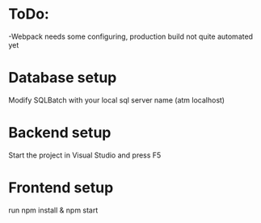 # ToDo:

-Webpack needs some configuring, production build not quite automated yet

# Database setup

Modify SQLBatch with your local sql server name (atm localhost) 

# Backend setup

Start the project in Visual Studio and press F5

# Frontend setup

run npm install & npm start
